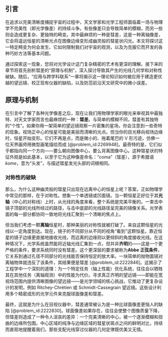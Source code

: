 ## 引言
在追求以完美清晰度捕捉宇宙的过程中，天文学家和光学工程师面临着一场与物理学不完美性（即光学像差）的持续斗争。有些像差只会导致简单的模糊，而另一些则会造成更复杂、更独特的畸变。其中最麻烦的一种是彗差，这是一种离轴像差，它会将遥远恒星的清晰光点在图像边缘变形成幽灵般的彗星状闪光。本文将探讨这一特定畸变为何会发生、它如何限制我们对宇宙的观测，以及为克服它而开发的各种巧妙方法等基本问题。

通过探索这一现象，您将对光学设计这门复杂精密的艺术有更深的理解。接下来的章节将首先剖析彗差的“原理与机制”，深入探讨导致其产生的光线几何学和对称性破缺。随后，“应用与跨学科联系”一章将揭示这一理论知识如何被应用于建造更优越的望远镜、校正现有仪器的缺陷，以及防范前沿天文研究中的微小误差。

## 原理与机制

在引言中了解了各种光学像差之后，现在让我们用物理学家的眼光来审视其中最独特、对天文学家而言也最麻烦的一种：**彗差**。与简单的模糊不同，彗差有其独特的“个性”。如果你用一架简单的望远镜观察一片密集的星场，你会注意到一些奇特的现象。视场正中心的恒星可能是美丽而清晰的光点。但当你的目光移向视场边缘时，恒星开始变形。它们不再是点，而是微小的、拖着尾巴的 V 形污迹，仿佛一位天界画师用微型画笔描绘而成 [@problem_id:2269948]。最奇特的是，它们似乎都指向同一个方向——要么朝向图像中心，要么背离图像中心。这种彗星状的特征外观是如此基本，以至于它为这种像差命名：“coma”（彗差），源于希腊语 *kome*，意为“头发”，与描述彗星发光头部的词根相同。

### 对称性的破缺

那么，为什么这种幽灵般的彗星只出现在远离中心的恒星上呢？答案，正如物理学中常见的那样，在于对称性。想象一个单透镜或凹面镜。当一颗恒星正好位于其**光轴**（中心的对称线）上时，从光线的角度来看，整个系统是完美平衡的。一束击中镜子顶部的光线所经过的路径，与击中底部的光线路径呈完美的镜像关系。光学表面的每一部分都协同一致地将光线汇聚到一个清晰的焦点上。

但当我们考虑一颗**离轴**恒星时，那种美丽的对称性就被打破了。来自这颗恒星的光线以一定角度到达。现在，镜子的不同部分从不同的视角“看到”这颗恒星。靠近恒星的镜子边缘更直接地接收光线，而远离的边缘则以更倾斜的角度接收光线。在这种情况下，光学系统虽然能将近轴光线汇集到一点，但并非**齐明**的——这是一个更严格的条件，要求系统同时没有彗差。这个更深层的要求被称为**Abbe 正弦条件**，它关系到通过孔径不同部分的光线能否保持恒定的放大率。一块简单的抛物面镜对离轴物体就违反了该条件，其结果便是彗差 [@problem_id:2222846]。这揭示了工程学中一个深刻的道理：为一个特定任务（轴上性能）优化系统，往往会以牺牲其在其他任务（离轴观测）中的性能为代价。寻求真正齐明的望远镜——即能在宽视场范围内提供清晰图像的望远镜——是光学领域的核心挑战，它推动了更复杂设计的发明，例如 Ritchey-Chrétien 或 Schmidt-Cassegrain 望远镜。这些设计利用多个精密成形的光学元件来克服球面像差和彗差。

最终，这就是为什么在目视仪器中，彗差通常被认为是一种比球面像差更恼人的缺陷 [@problem_id:2222830]。球面像差如果存在，往往会使整个图像质量下降，但彗差则造成了一种令人沮丧的差异：一个完美清晰的中心，被一个逐渐模糊和扭曲的边缘所包围。中心区域的纯净与边缘区域的彗星状斑点之间的鲜明对比，持续而直观地提醒着我们，那些支配光线穿过仪器的几何定律既优美又无情。

